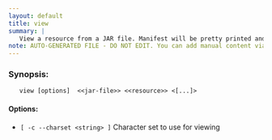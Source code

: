 ```yaml
---
layout: default
title: view
summary: |
   View a resource from a JAR file. Manifest will be pretty printed and class files are shown disassembled.
note: AUTO-GENERATED FILE - DO NOT EDIT. You can add manual content via same filename in _ext sub-folder. 
---
```


### Synopsis: 
	   view [options]  <<jar-file>> <<resource>> <[...]>

#### Options: 
- `[ -c --charset <string> ]` Character set to use for viewing

